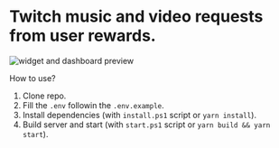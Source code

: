 # Twitch music and video requests from user rewards.

![widget and dashboard preview](https://i.imgur.com/kQTQocY.png)

How to use?

1. Clone repo.
2. Fill the ```.env``` followin the ```.env.example```.
3. Install dependencies (with ```install.ps1``` script or ```yarn install```).
4. Build server and start (with ```start.ps1``` script or ```yarn build && yarn start```).
